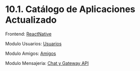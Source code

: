 # 10.1. Catálogo de Aplicaciones Actualizado

Frontend: [ReactNative](https://github.com/Denwort/vitatrack-app)

Modulo Usuarios: [Usuarios](https://github.com/Denwort/vitatrack-usuarios)

Modulo Amigos: [Amigos](https://github.com/Denwort/vitatrack-amigos)

Modulo Mensajeria: [Chat y Gateway API](https://github.com/NACB654/vitatrack-app-micros.git)
